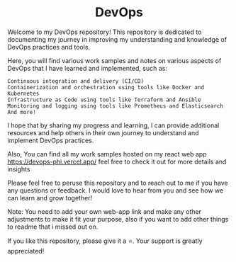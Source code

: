 <h1 align="center"> DevOps </h1>

Welcome to my DevOps repository! This repository is dedicated to documenting my journey in improving my understanding and knowledge of DevOps practices and tools.

Here, you will find various work samples and notes on various aspects of DevOps that I have learned and implemented, such as:

    Continuous integration and delivery (CI/CD)
    Containerization and orchestration using tools like Docker and Kubernetes
    Infrastructure as Code using tools like Terraform and Ansible
    Monitoring and logging using tools like Prometheus and Elasticsearch
    And more!

I hope that by sharing my progress and learning, I can provide additional resources and help others in their own journey to understand and implement DevOps practices.

Also, You can find all my work samples hosted on my react web app https://devops-phi.vercel.app/ feel free to check it out for more details and insights

Please feel free to peruse this repository and to reach out to me if you have any questions or feedback. I would love to hear from you and see how we can learn and grow together!

Note: You need to add your own web-app link and make any other adjustments to make it fit your purpose, also if you want to add other things to readme that i missed out on.

If you like this repository, please give it a ⭐. Your support is greatly appreciated!
